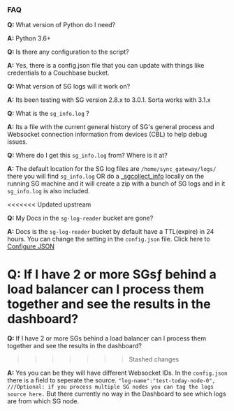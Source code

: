 ### FAQ
**Q:** What version of Python do I need?

**A:** Python 3.6+ 

**Q:** Is there any configuration to the script?

**A:** Yes, there is a config.json file that you can update with things like credentials to a Couchbase bucket.

**Q:** What version of SG logs will it work on?

**A:** Its been testing with SG version 2.8.x to 3.0.1. Sorta works with 3.1.x


**Q:** What is the `sg_info.log` ?

**A:** Its a file with the current general history of SG's general process and Websocket connection information from devices (CBL) to help debug issues.


**Q:** Where do I get this `sg_info.log` from? Where is it at?

**A:** The default location for the SG log files are `/home/sync_gateway/logs/` there you will find `sg_info.log` OR do a [_sgcollect_info](https://docs.couchbase.com/sync-gateway/current/rest-api-admin.html#/Server/post__sgcollect_info) locally on the running SG machine and it will create a zip with a bunch of SG logs and in it `sg_info.log` is also included.

<<<<<<< Updated upstream

**Q:** My Docs in the `sg-log-reader` bucket are gone?

**A:** Docs is the `sg-log-reader` bucket by default have a TTL(expire) in 24 hours. You can change the setting in the `config.json` file. Click here to [Configure JSON](/install)

**Q:** If I have 2 or more SGsƒ behind a load balancer can I process them together and see the results in the dashboard?
=======
**Q:** If I have 2 or more SGs behind a load balancer can I process them together and see the results in the dashboard?
>>>>>>> Stashed changes

**A:** Yes you can be they will have different Websocket IDs. In the `config.json` there is a field to seperate the source. `"log-name":"test-today-node-0",  ///Optional: if you process multiple SG nodes you can tag the logs source here.` But there currently no way in the Dashboard to see which logs are from which SG node.
